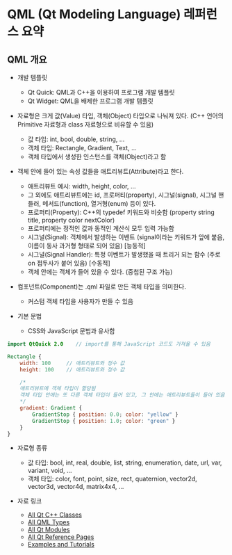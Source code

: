 # QML (Qt Modeling Language) 레퍼런스 요약

## QML 개요

* 개발 템플릿
  - Qt Quick: QML과 C++을 이용하여 프로그램 개발 템플릿
  - Qt Widget: QML을 배제한 프로그램 개발 템플릿

* 자료형은 크게 값(Value) 타입, 객체(Object) 타입으로 나눠져 있다. (C++ 언어의 Primitive 자료형과 class 자료형으로 비유할 수 있음)
  - 값 타입: int, bool, double, string, ...
  - 객체 타입: Rectangle, Gradient, Text, ...
  - 객체 타입에서 생성한 인스턴스를 객체(Object)라고 함

* 객체 안에 들어 있는 속성 값들을 애트리뷰트(Attribute)라고 한다.
  - 애트리뷰트 예시: width, height, color, ...
  - 그 외에도 애트리뷰트에는 id, 프로퍼티(property), 시그널(signal), 시그널 핸들러, 메서드(function), 열거형(enum) 등이 있다.
  - 프로퍼티(Property): C++의 typedef 키워드와 비슷함 (property string title, property color nextColor)
  - 프로퍼티에는 정적인 값과 동적인 계산식 모두 입력 가능함
  - 시그널(Signal): 객체에서 발생하는 이벤트 (signal이라는 키워드가 앞에 붙음, 이름이 동사 과거형 형태로 되어 있음) [능동적]
  - 시그널(Signal Handler): 특정 이벤트가 발생했을 때 트리거 되는 함수 (주로 on 접두사가 붙어 있음) [수동적]
  - 객체 안에는 객체가 들어 있을 수 있다. (중첩된 구조 가능)

* 컴포넌트(Component)는 .qml 파일로 만든 객체 타입을 의미한다.
  - 커스텀 객체 타입을 사용자가 만들 수 있음

* 기본 문법
  - CSS와 JavaScript 문법과 유사함

```qml
import QtQuick 2.0    // import를 통해 JavaScript 코드도 가져올 수 있음

Rectangle {
    width: 100     // 애트리뷰트와 정수 값
    height: 100    // 애트리뷰트와 정수 값

    /*
    애트리뷰트에 객체 타입이 할당됨
    객체 타입 안에는 또 다른 객체 타입이 들어 있고, 그 안에는 애트리뷰트들이 들어 있음
    */
    gradient: Gradient {
        GradientStop { position: 0.0; color: "yellow" }
        GradientStop { position: 1.0; color: "green" }
    }
}
```

* 자료형 종류
  - 값 타입: bool, int, real, double, list, string, enumeration, date, url, var, variant, void, ...
  - 객체 타입: color, font, point, size, rect, quaternion, vector2d, vector3d, vector4d, matrix4x4, ...

* 자료 링크
  - [All Qt C++ Classes](https://doc.qt.io/qt-6/classes.html)
  - [All QML Types](https://doc.qt.io/qt-6/qmltypes.html)
  - [All Qt Modules](https://doc.qt.io/qt-6/qtmodules.html)
  - [All Qt Reference Pages](https://doc.qt.io/qt-6/reference-overview.html)
  - [Examples and Tutorials](https://doc.qt.io/qt-6/qtexamplesandtutorials.html)
